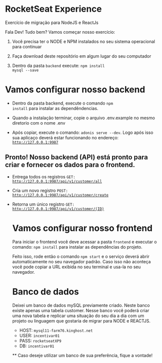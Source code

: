 # RocketSeat Experience

Exercício de migração para NodeJS e ReactJs

Fala Dev! Tudo bem? Vamos começar nosso exercício:

1. Você precisa ter o NODE e NPM instalados no seu sistema operacional para continuar

2. Faça download deste repositório em algum lugar do seu computador

3. Dentro da pasta <code>backend</code> execute: <code>npm install mysql --save</code>

# Vamos configurar nosso backend

- Dentro da pasta backend, execute o comando <code>npm install</code> para instalar as dependêndencias.

- Quando a instalação terminar, copie o arquivo .env.example no mesmo diretorio com o nome .env

- Após copiar, execute o comando: <code>adonis serve --dev</code>. Logo após isso sua aplicaço deverá estar funcionando no endereço: <code>http://127.0.0.1:9987</code>

## Pronto! Nosso backend (API) está pronto para criar e fornecer os dados para o frontend.

- Entrega todos os registros
  <code>GET: http://127.0.0.1:9987/api/v1/customer/all</code>

- Cria um novo registro
  <code>POST: http://127.0.0.1:9987/api/v1/customer/create</code>

- Retorna um único registro
  <code>GET: http://127.0.0.1:9987/api/v1/customer/(ID)</code>

  # Vamos configurar nosso frontend

  Para iniciar o frontend você deve acessar a pasta <code>frontend</code> e executar o comando: <code>npm install</code> para instalar as dependências do projeto.

  Feito isso, rode então o comando <code>npm start</code> e o serviço deverá abrir automaticamente no seu navegador padrão. Caso isso não aconteça você pode copiar a URL exibida no seu terminal e usa-la no seu navegador.

  # Banco de dados

  Deixei um banco de dados mySQL previamente criado. Neste banco existe apenas uma tabela customer. Nesse banco você poderá criar uma nova tabela e replicar uma situação do seu dia a dia com um projeto ou linguagem que gostaria de migrar para NODE e REACTJS.

  - HOST: <code>mysql11-farm76.kinghost.net</code>
  - USER: <code>incentivar01</code>
  - PASS: <code>rocketseatXP9</code>
  - DB: <code>incentivar01</code>

  \*\* Caso deseje utilizar um banco de sua preferência, fique a vontade!
